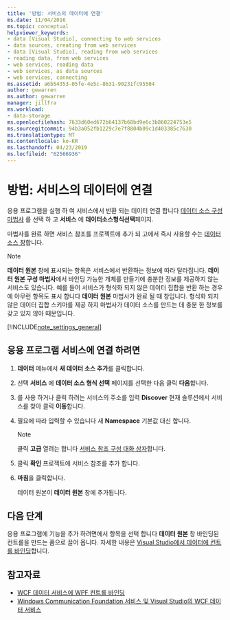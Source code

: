 ```yaml
---
title: '방법: 서비스의 데이터에 연결'
ms.date: 11/04/2016
ms.topic: conceptual
helpviewer_keywords:
- data [Visual Studio], connecting to web services
- data sources, creating from web services
- data [Visual Studio], reading from web services
- reading data, from web services
- web services, reading data
- web services, as data sources
- web services, connecting
ms.assetid: a6b54353-05fe-4e5c-8631-90231fc95504
author: gewarren
ms.author: gewarren
manager: jillfra
ms.workload:
- data-storage
ms.openlocfilehash: 7633d60ed672b64137b68bd9e6c3b860224753e5
ms.sourcegitcommit: 94b3a052fb1229c7e7f8804b09c1d403385c7630
ms.translationtype: MT
ms.contentlocale: ko-KR
ms.lasthandoff: 04/23/2019
ms.locfileid: "62566936"
---
```

# <a name="how-to-connect-to-data-in-a-service"></a>방법: 서비스의 데이터에 연결

응용 프로그램을 실행 하 여 서비스에서 반환 되는 데이터 연결 합니다 [데이터 소스 구성 마법사](../data-tools/media/data-source-configuration-wizard.png) 를 선택 하 고 **서비스** 에 **데이터소스형식선택**페이지.

마법사를 완료 하면 서비스 참조를 프로젝트에 추가 되 고에서 즉시 사용할 수는 [데이터 소스 창](add-new-data-sources.md#data-sources-window)합니다.

> [!NOTE]
> **데이터 원본** 창에 표시되는 항목은 서비스에서 반환하는 정보에 따라 달라집니다. **데이터 원본 구성 마법사**에서 바인딩 가능한 개체를 만들기에 충분한 정보를 제공하지 않는 서비스도 있습니다. 예를 들어 서비스가 형식화 되지 않은 데이터 집합을 반환 하는 경우에 아무런 항목도 표시 합니다 **데이터 원본** 마법사가 완료 될 때 창입니다. 형식화 되지 않은 데이터 집합 스키마를 제공 하지 마법사가 데이터 소스를 만드는 데 충분 한 정보를 갖고 있지 않아 때문입니다.

[!INCLUDE[note_settings_general](../data-tools/includes/note_settings_general_md.md)]

## <a name="to-connect-your-application-to-a-service"></a>응용 프로그램 서비스에 연결 하려면

1. **데이터** 메뉴에서 **새 데이터 소스 추가**를 클릭합니다.

2. 선택 **서비스** 에 **데이터 소스 형식 선택** 페이지를 선택한 다음 클릭 **다음**합니다.

3. 를 사용 하거나 클릭 하려는 서비스의 주소를 입력 **Discover** 현재 솔루션에서 서비스를 찾아 클릭 **이동**합니다.

4. 필요에 따라 입력할 수 있습니다 새 **Namespace** 기본값 대신 합니다.

    > [!NOTE]
    > 클릭 **고급** 열려는 합니다 [서비스 참조 구성 대화 상자](../data-tools/configure-service-reference-dialog-box.md)합니다.

5. 클릭 **확인** 프로젝트에 서비스 참조를 추가 합니다.

6. **마침**을 클릭합니다.

     데이터 원본이 **데이터 원본** 창에 추가됩니다.

## <a name="next-steps"></a>다음 단계

응용 프로그램에 기능을 추가 하려면에서 항목을 선택 합니다 **데이터 원본** 창 바인딩된 컨트롤을 만드는 폼으로 끌어 옵니다. 자세한 내용은 [Visual Studio에서 데이터에 컨트롤 바인딩](../data-tools/bind-controls-to-data-in-visual-studio.md)합니다.

## <a name="see-also"></a>참고자료

- [WCF 데이터 서비스에 WPF 컨트롤 바인딩](../data-tools/bind-wpf-controls-to-a-wcf-data-service.md)
- [Windows Communication Foundation 서비스 및 Visual Studio의 WCF 데이터 서비스](../data-tools/windows-communication-foundation-services-and-wcf-data-services-in-visual-studio.md)